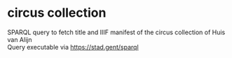 # circus collection
 
SPARQL query to fetch title and IIIF manifest of the circus collection of Huis van Alijn  
Query executable via https://stad.gent/sparql  
